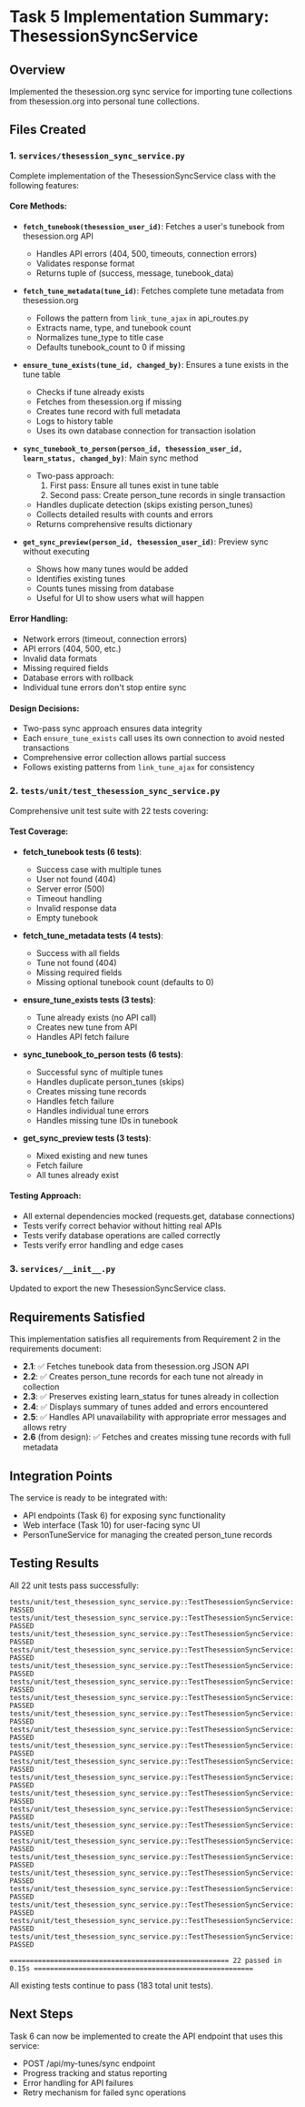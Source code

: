 # Task 5 Implementation Summary: ThesessionSyncService

## Overview
Implemented the thesession.org sync service for importing tune collections from thesession.org into personal tune collections.

## Files Created

### 1. `services/thesession_sync_service.py`
Complete implementation of the ThesessionSyncService class with the following features:

#### Core Methods:
- **`fetch_tunebook(thesession_user_id)`**: Fetches a user's tunebook from thesession.org API
  - Handles API errors (404, 500, timeouts, connection errors)
  - Validates response format
  - Returns tuple of (success, message, tunebook_data)

- **`fetch_tune_metadata(tune_id)`**: Fetches complete tune metadata from thesession.org
  - Follows the pattern from `link_tune_ajax` in api_routes.py
  - Extracts name, type, and tunebook count
  - Normalizes tune_type to title case
  - Defaults tunebook_count to 0 if missing

- **`ensure_tune_exists(tune_id, changed_by)`**: Ensures a tune exists in the tune table
  - Checks if tune already exists
  - Fetches from thesession.org if missing
  - Creates tune record with full metadata
  - Logs to history table
  - Uses its own database connection for transaction isolation

- **`sync_tunebook_to_person(person_id, thesession_user_id, learn_status, changed_by)`**: Main sync method
  - Two-pass approach:
    1. First pass: Ensure all tunes exist in tune table
    2. Second pass: Create person_tune records in single transaction
  - Handles duplicate detection (skips existing person_tunes)
  - Collects detailed results with counts and errors
  - Returns comprehensive results dictionary

- **`get_sync_preview(person_id, thesession_user_id)`**: Preview sync without executing
  - Shows how many tunes would be added
  - Identifies existing tunes
  - Counts tunes missing from database
  - Useful for UI to show users what will happen

#### Error Handling:
- Network errors (timeout, connection errors)
- API errors (404, 500, etc.)
- Invalid data formats
- Missing required fields
- Database errors with rollback
- Individual tune errors don't stop entire sync

#### Design Decisions:
- Two-pass sync approach ensures data integrity
- Each `ensure_tune_exists` call uses its own connection to avoid nested transactions
- Comprehensive error collection allows partial success
- Follows existing patterns from `link_tune_ajax` for consistency

### 2. `tests/unit/test_thesession_sync_service.py`
Comprehensive unit test suite with 22 tests covering:

#### Test Coverage:
- **fetch_tunebook tests (6 tests)**:
  - Success case with multiple tunes
  - User not found (404)
  - Server error (500)
  - Timeout handling
  - Invalid response data
  - Empty tunebook

- **fetch_tune_metadata tests (4 tests)**:
  - Success with all fields
  - Tune not found (404)
  - Missing required fields
  - Missing optional tunebook count (defaults to 0)

- **ensure_tune_exists tests (3 tests)**:
  - Tune already exists (no API call)
  - Creates new tune from API
  - Handles API fetch failure

- **sync_tunebook_to_person tests (6 tests)**:
  - Successful sync of multiple tunes
  - Handles duplicate person_tunes (skips)
  - Creates missing tune records
  - Handles fetch failure
  - Handles individual tune errors
  - Handles missing tune IDs in tunebook

- **get_sync_preview tests (3 tests)**:
  - Mixed existing and new tunes
  - Fetch failure
  - All tunes already exist

#### Testing Approach:
- All external dependencies mocked (requests.get, database connections)
- Tests verify correct behavior without hitting real APIs
- Tests verify database operations are called correctly
- Tests verify error handling and edge cases

### 3. `services/__init__.py`
Updated to export the new ThesessionSyncService class.

## Requirements Satisfied

This implementation satisfies all requirements from Requirement 2 in the requirements document:

- **2.1**: ✅ Fetches tunebook data from thesession.org JSON API
- **2.2**: ✅ Creates person_tune records for each tune not already in collection
- **2.3**: ✅ Preserves existing learn_status for tunes already in collection
- **2.4**: ✅ Displays summary of tunes added and errors encountered
- **2.5**: ✅ Handles API unavailability with appropriate error messages and allows retry
- **2.6** (from design): ✅ Fetches and creates missing tune records with full metadata

## Integration Points

The service is ready to be integrated with:
- API endpoints (Task 6) for exposing sync functionality
- Web interface (Task 10) for user-facing sync UI
- PersonTuneService for managing the created person_tune records

## Testing Results

All 22 unit tests pass successfully:
```
tests/unit/test_thesession_sync_service.py::TestThesessionSyncService::test_fetch_tunebook_success PASSED
tests/unit/test_thesession_sync_service.py::TestThesessionSyncService::test_fetch_tunebook_user_not_found PASSED
tests/unit/test_thesession_sync_service.py::TestThesessionSyncService::test_fetch_tunebook_server_error PASSED
tests/unit/test_thesession_sync_service.py::TestThesessionSyncService::test_fetch_tunebook_timeout PASSED
tests/unit/test_thesession_sync_service.py::TestThesessionSyncService::test_fetch_tunebook_invalid_data PASSED
tests/unit/test_thesession_sync_service.py::TestThesessionSyncService::test_fetch_tunebook_empty PASSED
tests/unit/test_thesession_sync_service.py::TestThesessionSyncService::test_fetch_tune_metadata_success PASSED
tests/unit/test_thesession_sync_service.py::TestThesessionSyncService::test_fetch_tune_metadata_not_found PASSED
tests/unit/test_thesession_sync_service.py::TestThesessionSyncService::test_fetch_tune_metadata_missing_fields PASSED
tests/unit/test_thesession_sync_service.py::TestThesessionSyncService::test_fetch_tune_metadata_no_tunebook_count PASSED
tests/unit/test_thesession_sync_service.py::TestThesessionSyncService::test_ensure_tune_exists_already_exists PASSED
tests/unit/test_thesession_sync_service.py::TestThesessionSyncService::test_ensure_tune_exists_creates_new PASSED
tests/unit/test_thesession_sync_service.py::TestThesessionSyncService::test_ensure_tune_exists_fetch_fails PASSED
tests/unit/test_thesession_sync_service.py::TestThesessionSyncService::test_sync_tunebook_to_person_success PASSED
tests/unit/test_thesession_sync_service.py::TestThesessionSyncService::test_sync_tunebook_to_person_with_duplicates PASSED
tests/unit/test_thesession_sync_service.py::TestThesessionSyncService::test_sync_tunebook_to_person_creates_missing_tunes PASSED
tests/unit/test_thesession_sync_service.py::TestThesessionSyncService::test_sync_tunebook_to_person_fetch_fails PASSED
tests/unit/test_thesession_sync_service.py::TestThesessionSyncService::test_sync_tunebook_to_person_handles_errors PASSED
tests/unit/test_thesession_sync_service.py::TestThesessionSyncService::test_sync_tunebook_to_person_missing_tune_id PASSED
tests/unit/test_thesession_sync_service.py::TestThesessionSyncService::test_get_sync_preview_success PASSED
tests/unit/test_thesession_sync_service.py::TestThesessionSyncService::test_get_sync_preview_fetch_fails PASSED
tests/unit/test_thesession_sync_service.py::TestThesessionSyncService::test_get_sync_preview_all_existing PASSED

====================================================== 22 passed in 0.15s ======================================================
```

All existing tests continue to pass (183 total unit tests).

## Next Steps

Task 6 can now be implemented to create the API endpoint that uses this service:
- POST /api/my-tunes/sync endpoint
- Progress tracking and status reporting
- Error handling for API failures
- Retry mechanism for failed sync operations

